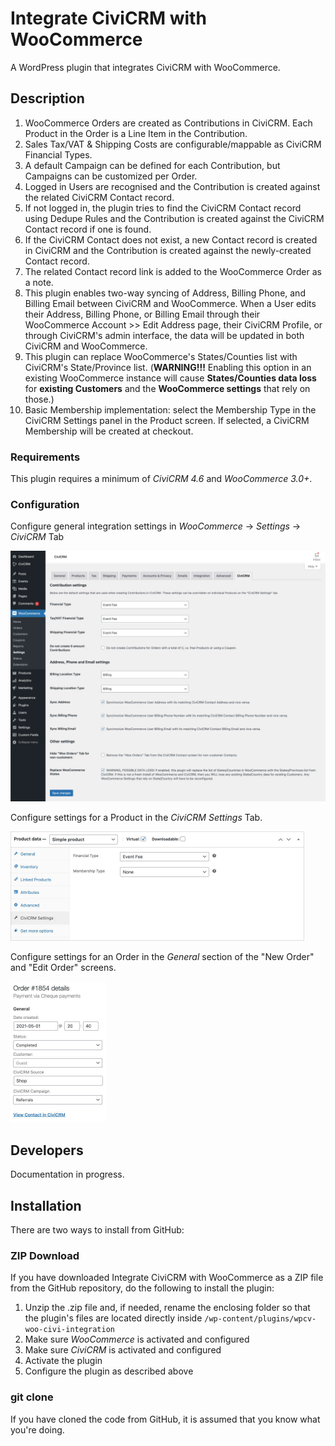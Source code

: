 # Integrate CiviCRM with WooCommerce

A WordPress plugin that integrates CiviCRM with WooCommerce.



## Description

1. WooCommerce Orders are created as Contributions in CiviCRM. Each Product in the Order is a Line Item in the Contribution.
2. Sales Tax/VAT & Shipping Costs are configurable/mappable as CiviCRM Financial Types.
3. A default Campaign can be defined for each Contribution, but Campaigns can be customized per Order.
4. Logged in Users are recognised and the Contribution is created against the related CiviCRM Contact record.
5. If not logged in, the plugin tries to find the CiviCRM Contact record using Dedupe Rules and the Contribution is created against the CiviCRM Contact record if one is found.
6. If the CiviCRM Contact does not exist, a new Contact record is created in CiviCRM and the Contribution is created against the newly-created Contact record.
7. The related Contact record link is added to the WooCommerce Order as a note.
8. This plugin enables two-way syncing of Address, Billing Phone, and Billing Email between CiviCRM and WooCommerce. When a User edits their Address, Billing Phone, or Billing Email through their WooCommerce Account >> Edit Address page, their CiviCRM Profile, or through CiviCRM's admin interface, the data will be updated in both CiviCRM and WooCommerce.
9. This plugin can replace WooCommerce's States/Counties list with CiviCRM's State/Province list. (**WARNING!!!** Enabling this option in an existing WooCommerce instance will cause **States/Counties data loss** for **existing Customers** and the **WooCommerce settings** that rely on those.)
10. Basic Membership implementation: select the Membership Type in the CiviCRM Settings panel in the Product screen. If selected, a CiviCRM Membership will be created at checkout.

### Requirements

This plugin requires a minimum of *CiviCRM 4.6* and *WooCommerce 3.0+*.

### Configuration

Configure general integration settings in *WooCommerce* &rarr; *Settings* &rarr; *CiviCRM* Tab

<img src="screenshots/wpcv-woo-settings.jpg" alt="General settings for integrating CiviCRM with WooCommerce" width="600" />

Configure settings for a Product in the *CiviCRM Settings* Tab.

<img src="screenshots/wpcv-woo-product.jpg" alt="Settings for integrating CiviCRM with a Product" width="470" />

Configure settings for an Order in the *General* section of the "New Order" and "Edit Order" screens.

<img src="screenshots/wpcv-woo-order.jpg" alt="Settings for integrating CiviCRM with anOrder" width="153" />


## Developers

Documentation in progress.



## Installation

There are two ways to install from GitHub:

### ZIP Download

If you have downloaded Integrate CiviCRM with WooCommerce as a ZIP file from the GitHub repository, do the following to install the plugin:

1. Unzip the .zip file and, if needed, rename the enclosing folder so that the plugin's files are located directly inside `/wp-content/plugins/wpcv-woo-civi-integration`
2. Make sure *WooCommerce* is activated and configured
3. Make sure *CiviCRM* is activated and configured
4. Activate the plugin
5. Configure the plugin as described above

### git clone

If you have cloned the code from GitHub, it is assumed that you know what you're doing.

